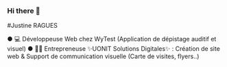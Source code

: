 ### Hi there 👋

#Justine RAGUES

● 💻 Développeuse Web chez WyTest (Application de dépistage auditif et visuel)
● 👩‍💻 Entrepreneuse ✨UONIT Solutions Digitales✨ : Création de site web & Support de communication visuelle (Carte de visites, flyers..)

